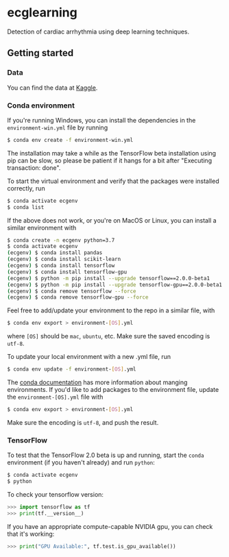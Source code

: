 # ecglearning
Detection of cardiac arrhythmia using deep learning techniques.

## Getting started
### Data
You can find the data at [Kaggle](https://www.kaggle.com/shayanfazeli/heartbeat).

### Conda environment
If you're running Windows, you can install the dependencies in the `environment-win.yml` file by running
```sh
$ conda env create -f environment-win.yml
```
The installation may take a while as the TensorFlow beta installation using pip can be slow, so please be patient if it hangs for a bit after "Executing transaction: done".

To start the virtual environment and verify that the packages were installed correctly, run
```sh
$ conda activate ecgenv
$ conda list
```

If the above does not work, or you're on MacOS or Linux, you can install a similar environment with
```sh
$ conda create -n ecgenv python=3.7
$ conda activate ecgenv
(ecgenv) $ conda install pandas
(ecgenv) $ conda install scikit-learn
(ecgenv) $ conda install tensorflow
(ecgenv) $ conda install tensorflow-gpu
(ecgenv) $ python -m pip install --upgrade tensorflow==2.0.0-beta1
(ecgenv) $ python -m pip install --upgrade tensorflow-gpu==2.0.0-beta1
(ecgenv) $ conda remove tensorflow --force
(ecgenv) $ conda remove tensorflow-gpu --force
```
Feel free to add/update your environment to the repo in a similar file, with
```sh
$ conda env export > environment-[OS].yml
```
where `[OS]` should be `mac`, `ubuntu`, etc. Make sure the saved encoding is `utf-8`.

To update your local environment with a new .yml file, run
```sh
$ conda env update -f environment-[OS].yml
```

The [conda documentation](https://docs.conda.io/projects/conda/en/latest/user-guide/tasks/manage-environments.html) has more information about manging environments. If you'd like to add packages to the environment file, update the `environment-[OS].yml` file with
```sh
$ conda env export > environment-[OS].yml
```
Make sure the encoding is `utf-8`, and push the result.

### TensorFlow
To test that the TensorFlow 2.0 beta is up and running, start the `conda` environment (if you haven't already) and run `python`:
```sh
$ conda activate ecgenv
$ python
```
To check your tensorflow version:
```python
>>> import tensorflow as tf
>>> print(tf.__version__)
```
If you have an appropriate compute-capable NVIDIA gpu, you can check that it's working:
```python
>>> print("GPU Available:", tf.test.is_gpu_available())